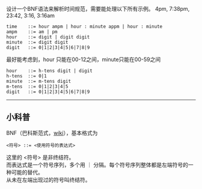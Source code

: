 设计一个BNF语法来解析时间规范，需要能处理以下所有示例。
4pm, 7:38pm, 23:42, 3:16, 3:16am

````
time    ::= hour ampm | hour : minute appm | hour : minute  
ampm    ::= am | pm
hour    ::= digit | digit digit
minute  ::= digit digit
digit   ::= 0|1|2|3|4|5|6|7|8|9
````

最好能考虑到，hour 只能在00-12之间，minute只能在00-59之间

````
hour    ::= h-tens digit | digit
h-tens  ::= 0|1
minute  ::= m-tens digit
m-tens  ::= 0|1|2|3|4|5
digit   ::= 0|1|2|3|4|5|6|7|8|9
````
- - -
## 小科普
BNF（巴科斯范式，[wiki][]），基本格式为

``
<符号> ::= <使用符号的表达式>
``

这里的 <符号> 是非终结符。  
而表达式是一个符号序列，多个用 ｜ 分隔。每个符号序列整体都是左端符号的一种可能的替代。  
从未在左端出现过的符号叫终结符。

[wiki]: https://zh.wikipedia.org/wiki/%E5%B7%B4%E7%A7%91%E6%96%AF%E8%8C%83%E5%BC%8F